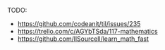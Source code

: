TODO:
- https://github.com/codeanit/til/issues/235
- https://trello.com/c/AGYbTSda/117-mathematics
- https://github.com/llSourcell/learn_math_fast